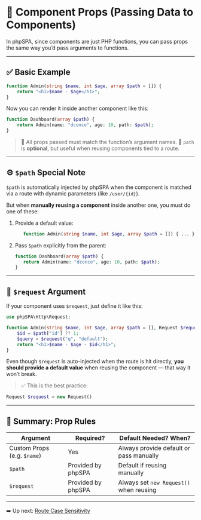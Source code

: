 # 🧬 Component Props (Passing Data to Components)

In phpSPA, since components are just PHP functions, you can pass props the same way you’d pass arguments to functions.

---

## ✅ Basic Example

```php
function Admin(string $name, int $age, array $path = []) {
    return "<h1>$name - $age</h1>";
}
```

Now you can render it inside another component like this:

```php
function Dashboard(array $path) {
    return Admin(name: "dconco", age: 10, path: $path);
}
```

> 🔹 All props passed must match the function’s argument names.
> 🔹 `path` is **optional**, but useful when reusing components tied to a route.

---

## ⚙️ `$path` Special Note

`$path` is automatically injected by phpSPA when the component is matched via a route with dynamic parameters (like `/user/{id}`).

But when **manually reusing a component** inside another one, you must do one of these:

1. Provide a default value:

   ```php
      function Admin(string $name, int $age, array $path = []) { ... }
   ```

2. Pass `$path` explicitly from the parent:

   ```php
   function Dashboard(array $path) {
      return Admin(name: "dconco", age: 10, path: $path);
   }
   ```

---

## 🧪 `$request` Argument

If your component uses `$request`, just define it like this:

```php
use phpSPA\Http\Request;

function Admin(string $name, int $age, array $path = [], Request $request = new Request()) {
    $id = $path["id"] ?? 1;
    $query = $request("q", "default");
    return "<h1>$name - $age - $id</h1>";
}
```

Even though `$request` is auto-injected when the route is hit directly, **you should provide a default value** when reusing the component — that way it won’t break.

> ✅ This is the best practice:

```php
Request $request = new Request()
```

---

## 🔄 Summary: Prop Rules

| Argument                    | Required?          | Default Needed? When?                   |
| --------------------------- | ------------------ | --------------------------------------- |
| Custom Props (e.g. `$name`) | Yes                | Always provide default or pass manually |
| `$path`                     | Provided by phpSPA | Default if reusing manually             |
| `$request`                  | Provided by phpSPA | Always set `new Request()` when reusing |

---

➡️ Up next: [Route Case Sensitivity](./12-route-case-sensitivity.md)
